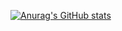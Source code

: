 [![Anurag's GitHub stats](https://github-readme-stats.vercel.app/api?username=Jonathan-Rao&show_icons=true&theme=radical)](https://github.com/Jonathan-Rao)
